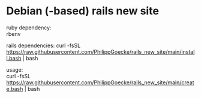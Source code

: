 # Debian (-based) rails new site  

ruby dependency:  
rbenv  

rails dependencies:
curl -fsSL https://raw.githubusercontent.com/PhilippGoecke/rails_new_site/main/install.bash | bash  

usage:  
curl -fsSL https://raw.githubusercontent.com/PhilippGoecke/rails_new_site/main/create.bash | bash  
